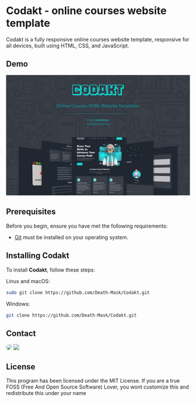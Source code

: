 # Codakt  -  online courses website template
Codakt is a fully responsive online courses website template, responsive for all devices, built using HTML, CSS, and JavaScript. 

## Demo

![codakt Demo](./website-demo-image/codakt.jpg "codakt Demo")

## Prerequisites

Before you begin, ensure you have met the following requirements:

* [Git](https://git-scm.com/downloads "Download Git") must be installed on your operating system.

## Installing Codakt

To install **Codakt**, follow these steps:

Linux and macOS:

```bash
sudo git clone https://github.com/Death-Mask/Codakt.git
```

Windows:

```bash
git clone https://github.com/Death-Mask/Codakt.git
```

## Contact

<p align="left">
  <a href="https://www.linkedin.com/in/ahmed-abd-alalim-286768299/" target="_blank"><img src="https://img.shields.io/badge/-LinkedIn-%230077B5?style=for-the-badge&logo=linkedin&logoColor=white" style="border-radius: 30px" target="_blank"></a>
  <a href="https://github.com/Death-Mask" target="_blank"><img src="https://img.shields.io/badge/GitHub-000000?style=for-the-badge&logo=github&logoColor=whit style="border-radius: 30px" target="_blank"></a>
  
</p>

## License

This program has been licensed under the MIT License. If you are a true FOSS (Free And Open Source Software) Lover, you wont customize this and redistribute this under your name
